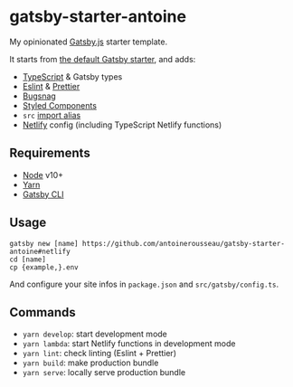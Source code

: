 # gatsby-starter-antoine

My opinionated [Gatsby.js](https://www.gatsbyjs.org/) starter template.

It starts from [the default Gatsby starter](https://github.com/gatsbyjs/gatsby-starter-default), and adds:

- [TypeScript](https://www.typescriptlang.org/) & Gatsby types
- [Eslint](https://eslint.org/) & [Prettier](https://prettier.io/)
- [Bugsnag](https://www.bugsnag.com/)
- [Styled Components](https://styled-components.com/)
- `src` [import alias](https://medium.com/@justintulk/solve-module-import-aliasing-for-webpack-jest-and-vscode-74007ce4adc9)
- [Netlify](https://www.netlify.com/) config (including TypeScript Netlify functions)

## Requirements

- [Node](https://nodejs.org/) v10+
- [Yarn](https://yarnpkg.com/)
- [Gatsby CLI](https://www.gatsbyjs.org/docs/gatsby-cli/)

## Usage

    gatsby new [name] https://github.com/antoinerousseau/gatsby-starter-antoine#netlify
    cd [name]
    cp {example,}.env

And configure your site infos in `package.json` and `src/gatsby/config.ts`.

## Commands

- `yarn develop`: start development mode
- `yarn lambda`: start Netlify functions in development mode
- `yarn lint`: check linting (Eslint + Prettier)
- `yarn build`: make production bundle
- `yarn serve`: locally serve production bundle

